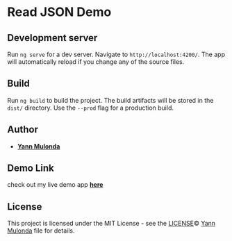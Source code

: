 # Read JSON Demo

## Development server

Run `ng serve` for a dev server. Navigate to `http://localhost:4200/`. 
The app will automatically reload if you change any of the source files.

## Build

Run `ng build` to build the project. 
The build artifacts will be stored in the `dist/` directory. 
Use the `--prod` flag for a production build.

## Author

* **[Yann Mulonda](https://github.com/YannMjl)**

## Demo Link

check out my live demo app **[here](https://ngdemojson.netlify.app/)**

## License

This project is licensed under the MIT License - see the [LICENSE](LICENSE)© [Yann Mulonda](https://github.com/YannMjl) file for details.
